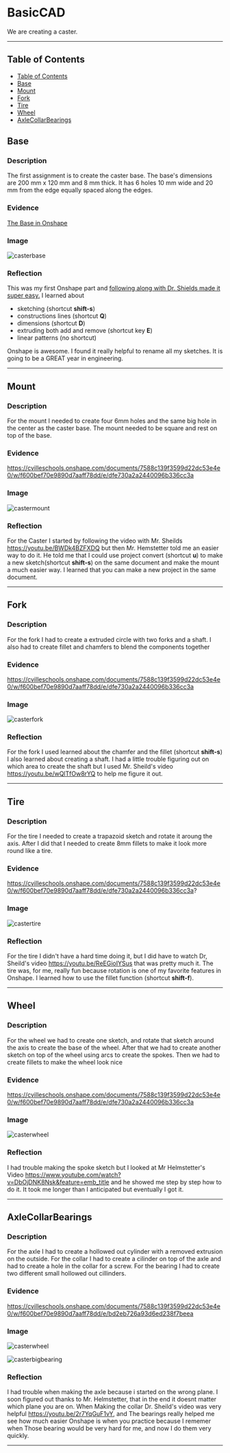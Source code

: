 # BasicCAD

We are creating a caster.

---
## Table of Contents
* [Table of Contents](#Table-of-Contents)
* [Base](#Base)
* [Mount](#Mount)
* [Fork](#Fork)
* [Tire](#Tire)
* [Wheel](#Wheel)
* [AxleCollarBearings](#AxleCollarBearings)

## Base

### Description

The first assignment is to create the caster base.  The base's dimensions are 200 mm x 120 mm and 8 mm thick.  It has 6 holes 10 mm wide and 20 mm from the edge equally spaced along the edges.

### Evidence
[The Base in Onshape](https://cvilleschools.onshape.com/documents/0d70f655203ca304cb3c5b7d/w/f55603f962f6fc74f5548a68/e/41d730c570a8d75fce9f51b6)

### Image

![casterbase](images/Casterbase.png)

### Reflection

This was my first Onshape part and [following along with Dr. Shields made it super easy.](https://www.youtube.com/watch?v=93BFUD-HAG8&feature=emb_title&scrlybrkr=5670f0b4)  I learned about 
* sketching (shortcut **shift-s**)
* constructions lines (shortcut **Q**)
* dimensions (shortcut **D**)
* extruding both add and remove (shortcut key **E**)
* linear patterns (no shortcut)

Onshape is awesome.  I found it really helpful to rename all my sketches.  It is going to be a GREAT year in engineering.

---


## Mount

### Description

For the mount I needed to create four 6mm holes and the same big hole in the center as the caster base. The mount needed to be square and rest on top of the base.

### Evidence
https://cvilleschools.onshape.com/documents/7588c139f3599d22dc53e4e0/w/f600bef70e9890d7aaff78dd/e/dfe730a2a2440096b336cc3a

### Image
![castermount](images/castermount.png)

### Reflection

For the Caster I started by following the video with Mr. Sheilds https://youtu.be/BWDk4BZFXDQ but then Mr. Hemstetter told me an easier way to do it. He told me that I could use project convert (shortcut **u**) to make a new sketch(shortcut **shift-s**) on the same document and make the mount a much easier way. I learned that you can make a new project in the same document.

---


## Fork

### Description

For the fork I had to create a extruded circle with two forks and a shaft. I also had to create fillet and chamfers to blend the components together

### Evidence
https://cvilleschools.onshape.com/documents/7588c139f3599d22dc53e4e0/w/f600bef70e9890d7aaff78dd/e/dfe730a2a2440096b336cc3a

### Image

![casterfork](images/casterfork.png)


### Reflection

For the fork I used learned about the chamfer and the fillet (shortcut **shift-s**) I also learned about creating a shaft. I had a little trouble figuring out on which area to create the shaft but I used Mr. Sheild's video https://youtu.be/wQlTfOw8rYQ to help me figure it out.

---


## Tire

### Description

For the tire I needed to create a trapazoid sketch and rotate it aroung the axis. After I did that I needed to create 8mm fillets to make it look more round like a tire.

### Evidence
https://cvilleschools.onshape.com/documents/7588c139f3599d22dc53e4e0/w/f600bef70e9890d7aaff78dd/e/dfe730a2a2440096b336cc3a?

### Image

![castertire](images/tire.png)


### Reflection

For the tire I didn't have a hard time doing it, but I did have to watch Dr, Sheild's video https://youtu.be/ReEGioIYSus that was pretty much it. The tire was, for me, really fun because rotation is one of my favorite features in Onshape. I learned how to use the fillet function (shortcut **shift-f**).

---


## Wheel

### Description

For the wheel we had to create one sketch, and rotate that sketch around the axis to create the base of the wheel. After that we had to create another sketch on top of the wheel using arcs to create the spokes. Then we had to create fillets to make the wheel look nice

### Evidence

https://cvilleschools.onshape.com/documents/7588c139f3599d22dc53e4e0/w/f600bef70e9890d7aaff78dd/e/dfe730a2a2440096b336cc3a

### Image

![casterwheel](images/casterwheel.png)

### Reflection

I had trouble making the spoke sketch but I looked at Mr Helmstetter's Video https://www.youtube.com/watch?v=DbOjDNK8Nsk&feature=emb_title and he showed me step by step how to do it. It took me longer than I anticipated but eventually I got it.

---


## AxleCollarBearings

### Description
For the axle I had to create a hollowed out cylinder with a removed extrusion on the outside. For the collar I had to create a cilinder on top of the axle and had to create a hole in the collar for a screw. For the bearing I had to create two different small hollowed out cillinders.

### Evidence

https://cvilleschools.onshape.com/documents/7588c139f3599d22dc53e4e0/w/f600bef70e9890d7aaff78dd/e/bd2eb726a93d6ed238f7beea

### Image


![casterwheel](images/casterwheel.png)

![casterbigbearing](images/casterbigbearing.png)


### Reflection

I had trouble when making the axle because i started on the wrong plane. I soon figured out thanks to Mr. Helmstetter, that in the end it doesnt matter which plane you are on. When Making the collar Dr. Sheild's video was very helpful https://youtu.be/2r7YqGuF1vY, and The bearings really helped me see how much easier Onshape is when you practice because I rememer when Those bearing would be very hard for me, and now I do them very quickly.

---

